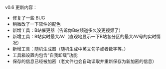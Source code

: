 ﻿v0.6 更新内容：
- 修复了一些 BUG
- 稍微改了一下软件的配色
- 新增工具：B站催更器（告诉你B站频道多久没更视频了）
- 新增工具：B站实时最大AV（直观地显示一下B站各分区的最大AV号的实时情况）
- 新增工具：随机生成器（随机生成中英文句子或者数字等。）
- 工具箱设置内包含“自我卸载”功能
- 保存的信息已经被加密（老文件也会自动读取并重新保存为新加密的信息）
